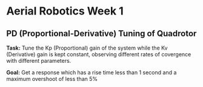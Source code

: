 # Aerial Robotics Week 1
## PD (Proportional-Derivative) Tuning of Quadrotor
<strong>Task:</strong> Tune the Kp (Proportional) gain of the system while the Kv (Derivative) gain is kept constant, observing different rates of covergence with different parameters.

<strong>Goal:</strong> Get a response which has a rise time less than 1 second and a maximum overshoot of less than 5%
